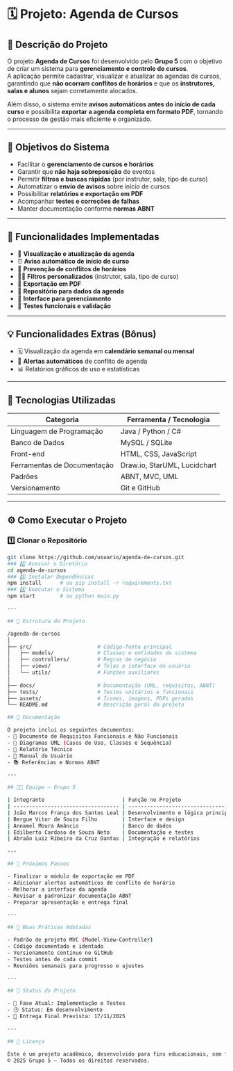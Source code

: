 # 🗓️ Projeto: Agenda de Cursos

## 📘 Descrição do Projeto
O projeto **Agenda de Cursos** foi desenvolvido pelo **Grupo 5** com o objetivo de criar um sistema para **gerenciamento e controle de cursos**.  
A aplicação permite cadastrar, visualizar e atualizar as agendas de cursos, garantindo que **não ocorram conflitos de horários** e que os **instrutores, salas e alunos** sejam corretamente alocados.

Além disso, o sistema emite **avisos automáticos antes do início de cada curso** e possibilita **exportar a agenda completa em formato PDF**, tornando o processo de gestão mais eficiente e organizado.

---

## 🎯 Objetivos do Sistema

- Facilitar o **gerenciamento de cursos e horários**
- Garantir que **não haja sobreposição** de eventos
- Permitir **filtros e buscas rápidas** (por instrutor, sala, tipo de curso)
- Automatizar o **envio de avisos** sobre início de cursos
- Possibilitar **relatórios e exportação em PDF**
- Acompanhar **testes e correções de falhas**
- Manter documentação conforme **normas ABNT**

---

## 🧩 Funcionalidades Implementadas

- 📅 **Visualização e atualização da agenda**
- ⏰ **Aviso automático de início de curso**
- 🧭 **Prevenção de conflitos de horários**
- 🧑‍🏫 **Filtros personalizados** (instrutor, sala, tipo de curso)
- 📄 **Exportação em PDF**
- 🧰 **Repositório para dados da agenda**
- 💬 **Interface para gerenciamento**
- 🧪 **Testes funcionais e validação**

---

## 💡 Funcionalidades Extras (Bônus)

- 🗓️ Visualização da agenda em **calendário semanal ou mensal**
- 🚨 **Alertas automáticos** de conflito de agenda
- 📊 Relatórios gráficos de uso e estatísticas

---

## 🧠 Tecnologias Utilizadas

| Categoria | Ferramenta / Tecnologia |
|------------|------------------------|
| Linguagem de Programação | Java / Python / C# |
| Banco de Dados | MySQL / SQLite |
| Front-end | HTML, CSS, JavaScript |
| Ferramentas de Documentação | Draw.io, StarUML, Lucidchart |
| Padrões | ABNT, MVC, UML |
| Versionamento | Git e GitHub |

---

## ⚙️ Como Executar o Projeto

### 1️⃣ Clonar o Repositório
```bash
git clone https://github.com/usuario/agenda-de-cursos.git
### 2️⃣ Acessar o Diretório
cd agenda-de-cursos
### 3️⃣ Instalar Dependências
npm install      # ou pip install -r requirements.txt
### 4️⃣ Executar o Sistema
npm start        # ou python main.py

---

## 🧭 Estrutura do Projeto

/agenda-de-cursos
│
├── src/                     # Código-fonte principal
│   ├── models/              # Classes e entidades do sistema
│   ├── controllers/         # Regras de negócio
│   ├── views/               # Telas e interface do usuário
│   └── utils/               # Funções auxiliares
│
├── docs/                    # Documentação (UML, requisitos, ABNT)
├── tests/                   # Testes unitários e funcionais
├── assets/                  # Ícones, imagens, PDFs gerados
└── README.md                # Descrição geral do projeto

## 🧾 Documentação

O projeto inclui os seguintes documentos:
- 📘 Documento de Requisitos Funcionais e Não Funcionais
- 🧩 Diagramas UML (Casos de Uso, Classes e Sequência)
- 📄 Relatório Técnico
- 🧠 Manual do Usuário
- 📚 Referências e Normas ABNT

---

## 🧑‍💻 Equipe – Grupo 5

| Integrante                         | Função no Projeto                  |
| ---------------------------------- | ---------------------------------- |
| João Marcos França dos Santos Leal | Desenvolvimento e lógica principal |
| Bergue Vitor de Souza Filho        | Interface e design                 |
| Annamel Moura Amâncio              | Banco de dados                     |
| Edilberto Cardoso de Souza Neto    | Documentação e testes              |
| Abraão Luiz Ribeiro da Cruz Dantas | Integração e relatórios            |

---

## 🧩 Próximos Passos

- Finalizar o módulo de exportação em PDF
- Adicionar alertas automáticos de conflito de horário
- Melhorar a interface da agenda
- Revisar e padronizar documentação ABNT
- Preparar apresentação e entrega final

---

## 🧠 Boas Práticas Adotadas

- Padrão de projeto MVC (Model-View-Controller)
- Código documentado e identado
- Versionamento contínuo no GitHub
- Testes antes de cada commit
- Reuniões semanais para progresso e ajustes

---

## 🧱 Status do Projeto

- 📍 Fase Atual: Implementação e Testes
- 🕓 Status: Em desenvolvimento
- 📅 Entrega Final Prevista: 17/11/2025

---

## 📝 Licença

Este é um projeto acadêmico, desenvolvido para fins educacionais, sem fins lucrativos.
© 2025 Grupo 5 — Todos os direitos reservados.
